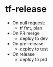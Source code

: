 # tf-release

* On pull request:
  * tf fmt, plan
* On PR merge
  * deploy to dev
* On pre-release
  * deploy to test
* On release
  * deploy to prd